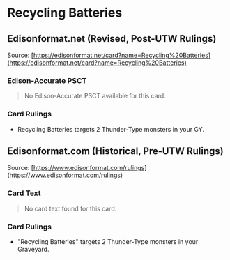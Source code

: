 # Recycling Batteries

## Edisonformat.net (Revised, Post-UTW Rulings)

Source: [https://edisonformat.net/card?name=Recycling%20Batteries](https://edisonformat.net/card?name=Recycling%20Batteries)

### Edison-Accurate PSCT

> No Edison-Accurate PSCT available for this card.

### Card Rulings

*   Recycling Batteries targets 2 Thunder-Type monsters in your GY.


## Edisonformat.com (Historical, Pre-UTW Rulings)

Source: [https://www.edisonformat.com/rulings](https://www.edisonformat.com/rulings)

### Card Text

> No card text found for this card.

### Card Rulings

*   "Recycling Batteries" targets 2 Thunder-Type monsters in your Graveyard.


